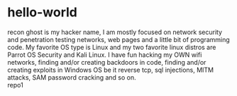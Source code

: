 # hello-world
recon ghost is my hacker name, I am mostly focused on network security and penetration testing networks, web pages and a little bit of programming code. My favorite OS type is Linux and my two favorite linux distros are Parrot OS Security and Kali Linux. I have fun hacking my OWN wifi networks, finding and/or creating backdoors in code, finding and/or creating exploits in Windows OS be it reverse tcp, sql injections, MITM attacks, SAM password cracking and so on.   
repo1
